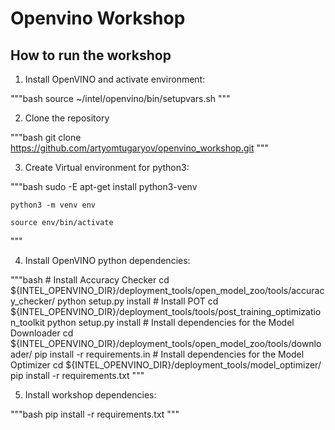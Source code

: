 # Openvino Workshop

## How to run the workshop

1. Install OpenVINO and activate environment:

"""bash
    source ~/intel/openvino/bin/setupvars.sh
"""

2. Clone the repository

"""bash
    git clone https://github.com/artyomtugaryov/openvino_workshop.git
"""

3. Create Virtual environment for python3:

"""bash
    sudo -E apt-get install python3-venv
    
    python3 -m venv env

    source env/bin/activate
"""

4. Install OpenVINO python dependencies:

"""bash
    # Install Accuracy Checker
    cd ${INTEL_OPENVINO_DIR}/deployment_tools/open_model_zoo/tools/accuracy_checker/
    python setup.py install
    # Install POT
    cd ${INTEL_OPENVINO_DIR}/deployment_tools/tools/post_training_optimization_toolkit
    python setup.py install
    # Install dependencies for the Model Downloader
    cd ${INTEL_OPENVINO_DIR}/deployment_tools/open_model_zoo/tools/downloader/
    pip install -r requirements.in
    # Install dependencies for the Model Optimizer
    cd ${INTEL_OPENVINO_DIR}/deployment_tools/model_optimizer/
    pip install -r requirements.txt
"""

5. Install workshop dependencies:

"""bash
    pip install -r requirements.txt
"""
